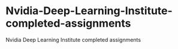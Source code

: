 # Nvidia-Deep-Learning-Institute-completed-assignments
Nvidia Deep Learning Institute completed assignments

